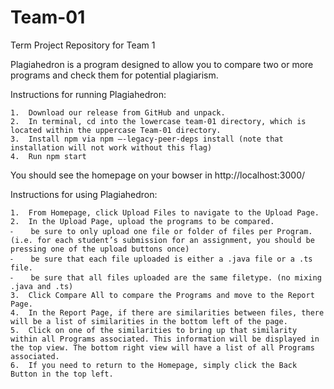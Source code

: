 # Team-01
Term Project Repository for Team 1

Plagiahedron is a program designed to allow you to compare two or more programs and check them for potential plagiarism. 

Instructions for running Plagiahedron: 

	1.	Download our release from GitHub and unpack.
	2.	In terminal, cd into the lowercase team-01 directory, which is located within the uppercase Team-01 directory.
	3.	Install npm via npm —-legacy-peer-deps install (note that installation will not work without this flag)
	4.	Run npm start 

You should see the homepage on your bowser in http://localhost:3000/

Instructions for using Plagiahedron:

	1.	From Homepage, click Upload Files to navigate to the Upload Page.
	2.	In the Upload Page, upload the programs to be compared.
	⁃	 be sure to only upload one file or folder of files per Program. (i.e. for each student’s submission for an assignment, you should be pressing one of the upload buttons once)
	⁃	 be sure that each file uploaded is either a .java file or a .ts file.
	⁃	 be sure that all files uploaded are the same filetype. (no mixing .java and .ts)
	3.	Click Compare All to compare the Programs and move to the Report Page.
	4.	In the Report Page, if there are similarities between files, there will be a list of similarities in the bottom left of the page.
	5.	Click on one of the similarities to bring up that similarity within all Programs associated. This information will be displayed in the top view. The bottom right view will have a list of all Programs associated. 
	6.	If you need to return to the Homepage, simply click the Back Button in the top left.
